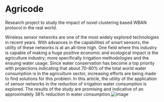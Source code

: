 # Agricode

Research project to study the impact of novel clustering based WBAN protocol in the real world. 

Wireless sensor networks are one of the most widely explored technologies in recent years. With advances in the capabilities of smart sensors, the utility of these networks is at an all-time high. One field where this industry is capable of making a huge positive economic and ecological impact is the agriculture industry; more specifically irrigation methodologies and the ensuing water usage. Since water conservation has become a top priority with projections indicating that about 70-80% of the total world water consumption is in the agriculture sector, increasing efforts are being made to find solutions for this problem. In this article, the utility of the application of sensor networks in the reduction of irrigation water consumption is explored. The results of the study are promising and indicative of an approximately 38% reduction in water consumption.![image](https://github.com/harshitaachadha/agricode/assets/54230749/691a2ba3-3225-41e4-83ff-423b70eae74e)
